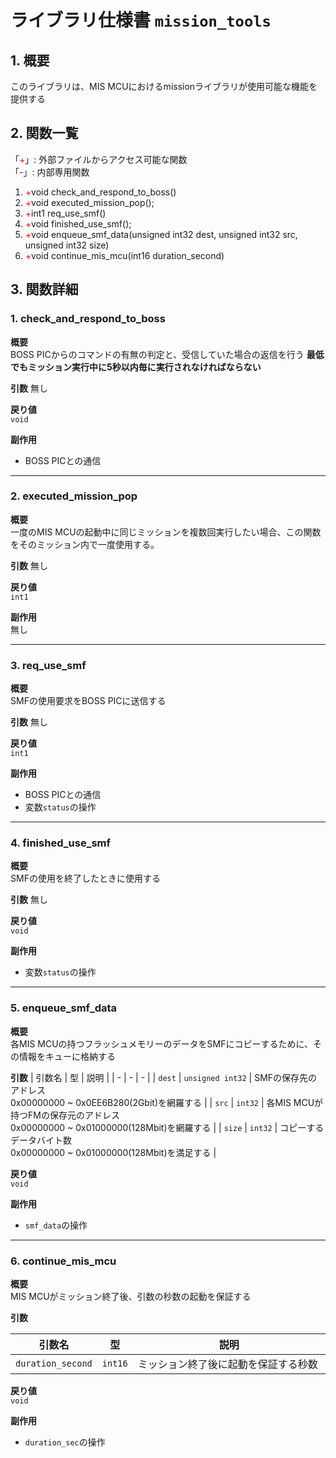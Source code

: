 # ライブラリ仕様書 `mission_tools`

## 1. 概要
このライブラリは、MIS MCUにおけるmissionライブラリが使用可能な機能を提供する

## 2. 関数一覧
「<span style="color:red;">+</span>」: 外部ファイルからアクセス可能な関数<br>
「<span style="color:blue;">-</span>」: 内部専用関数

1. <span style="color:red;">+</span>void check_and_respond_to_boss()
2. <span style="color:red;">+</span>void executed_mission_pop();
3. <span style="color:red;">+</span>int1 req_use_smf()
4. <span style="color:red;">+</span>void finished_use_smf();
5. <span style="color:red;">+</span>void enqueue_smf_data(unsigned int32 dest, unsigned int32 src, unsigned int32 size)
6. <span style="color:red;">+</span>void continue_mis_mcu(int16 duration_second)


## 3. 関数詳細
### 1. check_and_respond_to_boss

**概要**  
BOSS PICからのコマンドの有無の判定と、受信していた場合の返信を行う
**最低でもミッション実行中に5秒以内毎に実行されなければならない**

**引数**
無し

**戻り値**  
`void`

**副作用**  
- BOSS PICとの通信

---

### 2. executed_mission_pop

**概要**  
一度のMIS MCUの起動中に同じミッションを複数回実行したい場合、この関数をそのミッション内で一度使用する。

**引数**
無し

**戻り値**  
`int1`

**副作用**  
無し

---

### 3. req_use_smf

**概要**  
SMFの使用要求をBOSS PICに送信する

**引数**
無し


**戻り値**  
`int1`

**副作用**  
- BOSS PICとの通信
- 変数`status`の操作

---

### 4. finished_use_smf

**概要**  
SMFの使用を終了したときに使用する

**引数**
無し

**戻り値**  
`void`

**副作用**  
- 変数`status`の操作

---

### 5. enqueue_smf_data

**概要**  
各MIS MCUの持つフラッシュメモリーのデータをSMFにコピーするために、その情報をキューに格納する

**引数**
| 引数名 | 型 | 説明 |
| - | - | - |
| `dest` | `unsigned int32` | SMFの保存先のアドレス<br>0x00000000 ~ 0x0EE6B280(2Gbit)を網羅する |
| `src` | `int32` | 各MIS MCUが持つFMの保存元のアドレス<br>0x00000000 ~ 0x01000000(128Mbit)を網羅する |
| `size` | `int32` | コピーするデータバイト数<br>0x00000000 ~ 0x01000000(128Mbit)を満足する |

**戻り値**  
`void`

**副作用**  
- `smf_data`の操作

---

### 6. continue_mis_mcu

**概要**  
MIS MCUがミッション終了後、引数の秒数の起動を保証する

**引数**

| 引数名 | 型       | 説明                       |
| ------ | -------- | -------------------------- |
| `duration_second` | `int16`    | ミッション終了後に起動を保証する秒数　|

**戻り値**  
`void`

**副作用** 
- `duration_sec`の操作